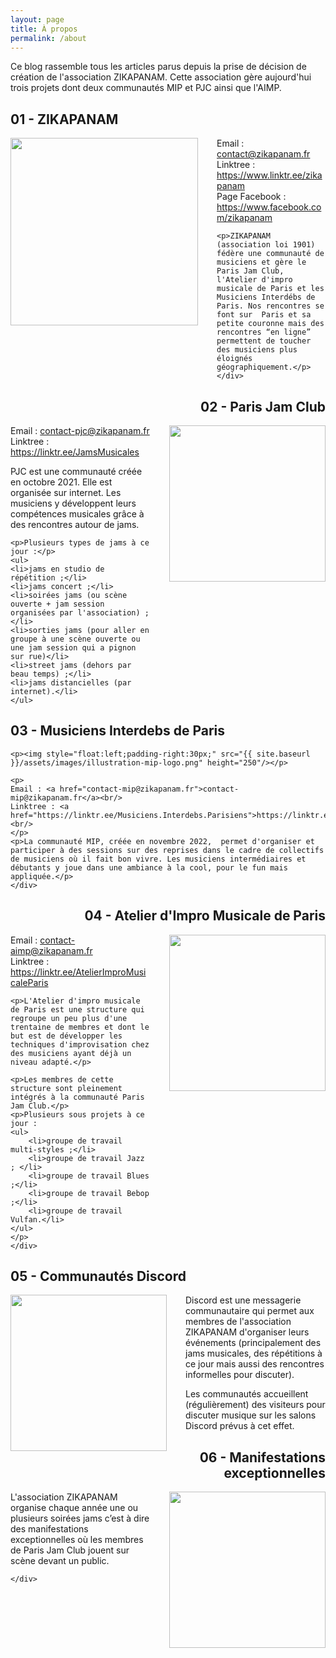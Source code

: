 ```yaml
---
layout: page
title: À propos 
permalink: /about
---
```


<p>Ce blog rassemble tous les articles parus depuis la prise de décision de création de l'association ZIKAPANAM. Cette association gère aujourd'hui trois projets dont deux communautés MIP et PJC ainsi que l'AIMP.
</p>
<section class="about">
    <div class="section-title">
        <h2 style="text-align:left"><span>01 - ZIKAPANAM</span></h2>
    </div>
    <div class="article-post">
	<p><img style="float:left;padding-right:30px;" src="{{ site.baseurl }}/assets/images/illustration-zikapanam-logo.png" height="300"/></p>
	<p>
	Email : <a href="contact@zikapanam.fr">contact@zikapanam.fr</a><br/>
	Linktree : <a href="https://www.linktr.ee/zikapanam">https://www.linktr.ee/zikapanam</a><br/>
	Page Facebook : <a href="https://www.facebook.com/zikapanam">https://www.facebook.com/zikapanam</a><br/>
	</p>

	<p>ZIKAPANAM (association loi 1901) fédère une communauté de musiciens et gère le Paris Jam Club, l'Atelier d'impro musicale de Paris et les Musiciens Interdébs de Paris. Nos rencontres se font sur  Paris et sa petite couronne mais des rencontres “en ligne” permettent de toucher des musiciens plus éloignés géographiquement.</p>
    </div>
</section>
<section class="about">
    <div class="section-title">
	<h2 style="text-align:right"><span>02 - Paris Jam Club</span></h2>
    </div>
    <div class="article-post">
	<p><img style="float:right;padding-left:30px;" src="{{ site.baseurl }}/assets/images/illustration-pjc-logo.png" height="250"/></p>
	<p>
	Email : <a href="contact-pjc@zikapanam.fr">contact-pjc@zikapanam.fr</a><br/>
	Linktree : <a href="https://linktr.ee/JamsMusicales">https://linktr.ee/JamsMusicales</a><br/>
	</p>
	<p>PJC est une communauté créée en octobre 2021. Elle est organisée sur internet. Les musiciens y développent leurs compétences musicales grâce  à des rencontres autour de jams.</p>

	<p>Plusieurs types de jams à ce jour :</p>
	<ul>
	<li>jams en studio de répétition ;</li>
	<li>jams concert ;</li>
	<li>soirées jams (ou scène ouverte + jam session organisées par l'association) ;</li>
	<li>sorties jams (pour aller en groupe à une scène ouverte ou une jam session qui a pignon sur rue)</li>
	<li>street jams (dehors par beau temps) ;</li>
	<li>jams distancielles (par internet).</li>
	</ul>
   </div>
</section>
<section class="about">
    <div class="section-title" >
	<h2 style="text-align:left"><span>03 - Musiciens Interdebs de Paris</span></h2>
    </div>
    <div class="article-post">

	<p><img style="float:left;padding-right:30px;" src="{{ site.baseurl }}/assets/images/illustration-mip-logo.png" height="250"/></p>

	<p>
	Email : <a href="contact-mip@zikapanam.fr">contact-mip@zikapanam.fr</a><br/>
	Linktree : <a href="https://linktr.ee/Musiciens.Interdebs.Parisiens">https://linktr.ee/Musiciens.Interdebs.Parisiens</a><br/>
	</p>
	<p>La communauté MIP, créée en novembre 2022,  permet d'organiser et participer à des sessions sur des reprises dans le cadre de collectifs de musiciens où il fait bon vivre. Les musiciens intermédiaires et débutants y joue dans une ambiance à la cool, pour le fun mais appliquée.</p>
    </div>
</section>
<section class="about">
    <div class="section-title">
	<h2 style="text-align:right"><span>04 - Atelier d'Impro Musicale de Paris</span></h2>
    </div>
    <div class="article-post">
	<p><img style="float:right;padding-left:30px;" src="{{ site.baseurl }}/assets/images/illustration-aimp-logo.png" height="250"/></p>
	<p>
	Email : <a href="contact-aimp@zikapanam.fr">contact-aimp@zikapanam.fr</a><br/>
	Linktree : <a href="https://linktr.ee/AtelierImproMusicaleParis">https://linktr.ee/AtelierImproMusicaleParis</a><br/>
	</p>

	<p>L'Atelier d'impro musicale de Paris est une structure qui regroupe un peu plus d'une trentaine de membres et dont le but est de développer les techniques d'improvisation chez des musiciens ayant déjà un niveau adapté.</p>

	<p>Les membres de cette structure sont pleinement intégrés à la communauté Paris Jam Club.</p>
	<p>Plusieurs sous projets à ce jour :
	<ul>
	    <li>groupe de travail multi-styles ;</li>
	    <li>groupe de travail Jazz ; </li>
	    <li>groupe de travail Blues ;</li>
	    <li>groupe de travail Bebop ;</li>
	    <li>groupe de travail Vulfan.</li>
	</ul>
	</p>
    </div>
</section>
<section class="about">
   <div class="section-title">
	<h2 style="text-align:left"><span>05 - Communautés Discord</span></h2>
    </div>
    <div class="article-post">
	<p><img style="float:left;padding-right:30px;" src="{{ site.baseurl }}/assets/images/discord.webp" height="250"/>
	</p>
	<p>
	Discord est une messagerie communautaire qui permet aux membres de l'association ZIKAPANAM d'organiser leurs événements (principalement des jams musicales, des répétitions à ce jour mais aussi des rencontres informelles pour discuter). 
	</p>
	<p>
	Les communautés accueillent (régulièrement) des visiteurs pour discuter musique sur les salons Discord prévus à cet effet.
	</p>
    </div>
</section>
<section class="about">
    <div class="section-title">
	<h2 style="text-align:right"><span>06 - Manifestations exceptionnelles</span></h2>
    </div>
    <div class="article-post">
	<p>
	<img style="float:right;padding-left:30px;" src="{{ site.baseurl }}/assets/images/concert.webp" height="250"/>
	</p>
	<p>L'association ZIKAPANAM organise chaque année une ou plusieurs soirées jams c’est à dire des manifestations exceptionnelles où les membres de Paris Jam Club jouent sur scène devant un public.</p>

    </div>
</section>
